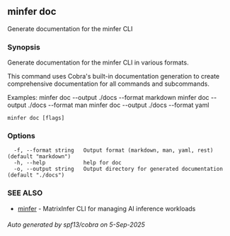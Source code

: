 ## minfer doc

Generate documentation for the minfer CLI

### Synopsis

Generate documentation for the minfer CLI in various formats.

This command uses Cobra's built-in documentation generation to create
comprehensive documentation for all commands and subcommands.

Examples:
  minfer doc --output ./docs --format markdown
  minfer doc --output ./docs --format man
  minfer doc --output ./docs --format yaml

```
minfer doc [flags]
```

### Options

```
  -f, --format string   Output format (markdown, man, yaml, rest) (default "markdown")
  -h, --help            help for doc
  -o, --output string   Output directory for generated documentation (default "./docs")
```

### SEE ALSO

* [minfer](minfer.md)	 - MatrixInfer CLI for managing AI inference workloads

###### Auto generated by spf13/cobra on 5-Sep-2025
